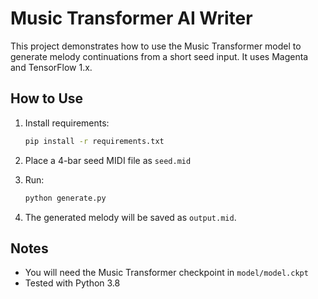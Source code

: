 # Music Transformer AI Writer

This project demonstrates how to use the Music Transformer model to generate melody continuations from a short seed input. It uses Magenta and TensorFlow 1.x.

## How to Use

1. Install requirements:
    ```bash
    pip install -r requirements.txt
    ```

2. Place a 4-bar seed MIDI file as `seed.mid`

3. Run:
    ```bash
    python generate.py
    ```

4. The generated melody will be saved as `output.mid`.

## Notes

- You will need the Music Transformer checkpoint in `model/model.ckpt`
- Tested with Python 3.8
